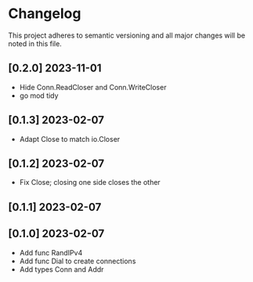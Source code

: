 # Changelog

This project adheres to semantic versioning and all major changes will
be noted in this file.

## [0.2.0] 2023-11-01

- Hide Conn.ReadCloser and Conn.WriteCloser
- go mod tidy

## [0.1.3] 2023-02-07

- Adapt Close to match io.Closer

## [0.1.2] 2023-02-07

- Fix Close; closing one side closes the other

## [0.1.1] 2023-02-07
## [0.1.0] 2023-02-07

- Add func RandIPv4
- Add func Dial to create connections
- Add types Conn and Addr
